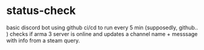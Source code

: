 # status-check

basic discord bot using github ci/cd to run every 5 min (supposedly, github.. )
checks if arma 3 server is online and updates a channel name + messsage with info from a steam query.
